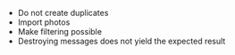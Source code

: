 * Do not create duplicates
* Import photos
* Make filtering possible
* Destroying messages does not yield the expected result
